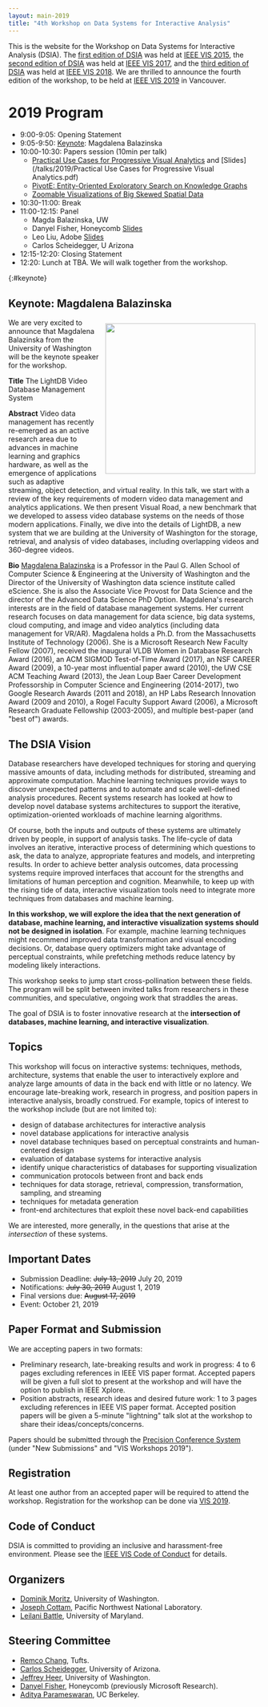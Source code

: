 ```yaml
---
layout: main-2019
title: "4th Workshop on Data Systems for Interactive Analysis"
---
```


This is the website for the Workshop on Data Systems for
Interactive Analysis (DSIA). The [first edition of DSIA](/year/2015/) was held at
[IEEE VIS 2015](http://ieeevis.org/year/2015/info/vis-welcome/welcome), the [second edition of DSIA](/year/2017/) was held at
[IEEE VIS 2017](http://ieeevis.org/year/2017/welcome), and the [third edition of DSIA](/year/2018/) was held at
[IEEE VIS 2018](http://ieeevis.org/year/2018/welcome).
We are thrilled to announce the fourth edition of the workshop, to be
held at [IEEE VIS 2019](http://ieeevis.org) in Vancouver.

# 2019 Program

* 9:00-9:05: Opening Statement
* 9:05-9:50: [Keynote](#keynote): Magdalena Balazinska
* 10:00-10:30: Papers session (10min per talk)
  * [Practical Use Cases for Progressive Visual Analytics](/papers/2019/Fekete-Progressive-DSIA2019.pdf) and [Slides](/talks/2019/Practical Use Cases for Progressive Visual Analytics.pdf)
  * [PivotE: Entity-Oriented Exploratory Search on Knowledge Graphs](/papers/2019/Xueran-PivotE-DSIA2019.pdf)
  * [Zoomable Visualizations of Big Skewed Spatial Data](/papers/2019/Tao-Zoomable-DSIA2019.pdf)
* 10:30-11:00: Break
* 11:00-12:15: Panel
  * Magda Balazinska, UW
  * Danyel Fisher, Honeycomb [Slides](/talks/2019/danyel.pdf)
  * Leo Liu, Adobe [Slides](/talks/2019/leo.pdf)
  * Carlos Scheidegger, U Arizona
* 12:15-12:20: Closing Statement
* 12:20: Lunch at TBA. We will walk together from the workshop. 

{:#keynote}
## Keynote: Magdalena Balazinska

<img src="/img/magda.jpg" style="float: right; padding:10px; width: 300px">

We are very excited to announce that Magdalena Balazinska from the University of Washington will be the keynote speaker for the workshop.

**Title** The LightDB Video Database Management System

**Abstract** Video data management has recently re-emerged as an
active research area due to advances in machine learning
and graphics hardware, as well as the emergence of
applications such as adaptive streaming, object
detection, and virtual reality.
In this talk, we start with a review of the key requirements
of modern video data management and analytics applications.
We then present Visual Road, a new benchmark that we developed to
assess video database systems on the needs of those modern applications.
Finally, we dive into the details of LightDB, a new system that
we are building at the University of Washington for the storage,
retrieval, and analysis of video databases, including overlapping
videos and 360-degree videos.

**Bio** [Magdalena Balazinska](https://www.cs.washington.edu/people/faculty/magda) is a Professor in the Paul G. Allen School of Computer Science & Engineering at the University of Washington and the Director of the University of Washington data science institute called eScience. She is also the Associate Vice Provost for Data Science and the director of the Advanced Data Science PhD Option. Magdalena's research interests are in the field of database management systems. Her current research focuses on data management for data science, big data systems, cloud computing, and image and video analytics (including data management for VR/AR). Magdalena holds a Ph.D. from the Massachusetts Institute of Technology (2006). She is a Microsoft Research New Faculty Fellow (2007), received the inaugural VLDB Women in Database Research Award (2016), an ACM SIGMOD Test-of-Time Award (2017), an NSF CAREER Award (2009), a 10-year most influential paper award (2010), the UW CSE ACM Teaching Award (2013), the Jean Loup Baer Career Development Professorship in Computer Science and Engineering (2014-2017), two Google Research Awards (2011 and 2018), an HP Labs Research Innovation Award (2009 and 2010), a Rogel Faculty Support Award (2006), a Microsoft Research Graduate Fellowship (2003-2005), and multiple best-paper (and "best of") awards.

## The DSIA Vision

Database researchers have developed techniques for storing and
querying massive amounts of data, including methods for distributed,
streaming and approximate computation. Machine learning techniques
provide ways to discover unexpected patterns and to automate and scale
well-defined analysis procedures. Recent systems research has looked
at how to develop novel database systems architectures to support the
iterative, optimization-oriented workloads of machine learning
algorithms.

Of course, both the inputs and outputs of these systems are ultimately
driven by people, in support of analysis tasks. The life-cycle of data
involves an iterative, interactive process of determining which
questions to ask, the data to analyze, appropriate features and
models, and interpreting results. In order to achieve better analysis
outcomes, data processing systems require improved interfaces that
account for the strengths and limitations of human perception and
cognition. Meanwhile, to keep up with the rising tide of data,
interactive visualization tools need to integrate more techniques from
databases and machine learning.

**In this workshop, we will explore the idea that the next generation of
database, machine learning, and interactive visualization systems
should not be designed in isolation**. For example, machine learning
techniques might recommend improved data transformation and visual
encoding decisions. Or, database query optimizers might take advantage
of perceptual constraints, while prefetching methods reduce latency by
modeling likely interactions.

This workshop seeks to jump start cross-pollination between these
fields. The program will be split between invited talks from
researchers in these communities, and speculative, ongoing work that
straddles the areas.

The goal of DSIA is to foster innovative research at the
**intersection of databases, machine learning, and interactive
visualization**.

## Topics

This workshop will focus on interactive systems: techniques,
methods, architecture, systems that enable the user to interactively
explore and analyze large amounts of data in the back end with
little or no latency. We encourage late-breaking work,
research in progress, and position papers in interactive analysis,
broadly construed. For example, topics of interest to the workshop include (but are not limited to):

* design of database architectures for interactive analysis
* novel database applications for interactive analysis
* novel database techniques based on perceptual constraints and
  human-centered design
* evaluation of database systems for interactive analysis
* identify unique characteristics of databases for supporting visualization
* communication protocols between front and back ends
* techniques for data storage, retrieval, compression, transformation,
  sampling, and streaming
* techniques for metadata generation
* front-end architectures that exploit these novel back-end capabilities

We are interested, more generally, in the questions that arise at the
*intersection* of these systems.

## Important Dates

* Submission Deadline: ~~July 13, 2019~~ July 20, 2019
* Notifications: ~~July 30, 2019~~ August 1, 2019
* Final versions due: ~~August 17, 2019~~
* Event: October 21, 2019

## Paper Format and Submission

We are accepting papers in two formats:
* Preliminary research, late-breaking results and work in progress: 4 to 6 pages excluding references in IEEE VIS paper format. Accepted papers will be given a full slot to present at the workshop and will have the option to publish in IEEE Xplore.
* Position abstracts, research ideas and desired future work: 1 to 3 pages excluding references in IEEE VIS paper format. Accepted position papers will be given a 5-minute "lightning" talk slot at the workshop to share their ideas/concepts/concerns.

Papers should be submitted through the
[Precision Conference System](https://new.precisionconference.com/)
(under "New Submissions" and "VIS Workshops 2019").
<!-- Please contact the workshop organizers at
[organizers@interactive-analysis.org](mailto:organizers@interactive-analysis.org)
for any questions regarding the submission process or the workshop itself. -->

## Registration

At least one author from an accepted paper will be required to attend the workshop. Registration for the workshop can be done via [VIS 2019](http://ieeevis.org/).

## Code of Conduct

DSIA is committed to providing an inclusive and harassment-free environment. Please see the [IEEE VIS Code of Conduct](http://ieeevis.org/year/2019/info/inclusion-and-diversity/code-of-conduct) for details.

## Organizers

* [Dominik Moritz](https://homes.cs.washington.edu/~domoritz/), University of Washington.
* [Joseph Cottam](https://www.pnnl.gov/science/staff/staff_info.asp?staff_num=9106), Pacific Northwest National Laboratory.
* [Leilani Battle](http://cs.umd.edu/~leilani/), University of Maryland.

## Steering Committee

* [Remco Chang](http://www.cs.tufts.edu/~remco/), Tufts.
* [Carlos Scheidegger](https://cscheid.net/), University of Arizona.
* [Jeffrey Heer](https://homes.cs.washington.edu/~jheer/), University of Washington.
* [Danyel Fisher](https://www.microsoft.com/en-us/research/people/danyelf/), Honeycomb (previously Microsoft Research).
* [Aditya Parameswaran](http://data-people.cs.illinois.edu/), UC Berkeley.
